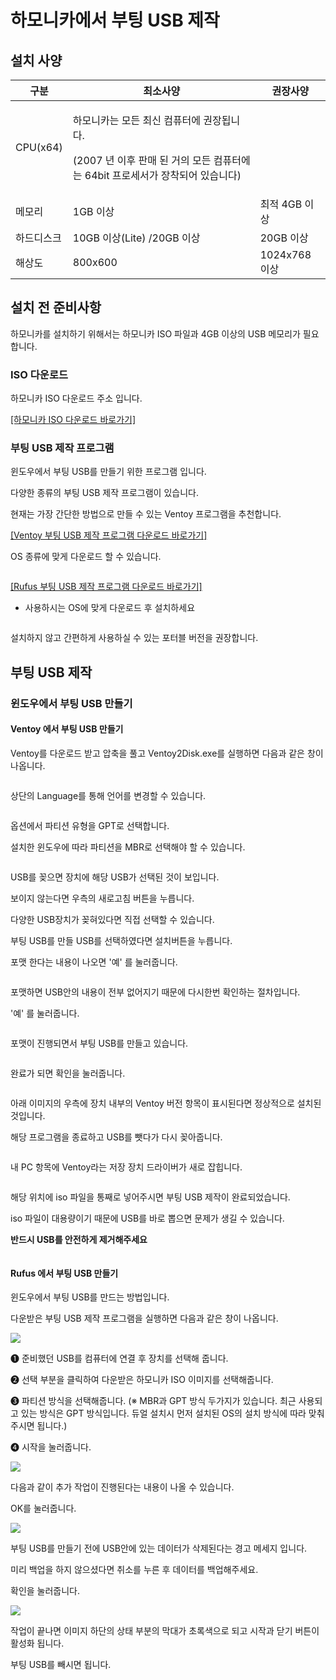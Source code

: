 # 하모니카에서 부팅 USB 제작

## **설치 사양** <a href="#id-2.1-os" id="id-2.1-os"></a>

| 구분       | 최소사양                                                                                    | 권장사양        |
| -------- | --------------------------------------------------------------------------------------- | ----------- |
| CPU(x64) | <p>하모니카는 모든 최신 컴퓨터에 권장됩니다.</p><p>(2007 년 이후 판매 된 거의 모든 컴퓨터에는 64bit 프로세서가 장착되어 있습니다)</p> |             |
| 메모리      | 1GB 이상                                                                                  | 최적 4GB 이상   |
| 하드디스크    | 10GB 이상(Lite) /20GB 이상                                                                  | 20GB 이상     |
| 해상도      | 800x600                                                                                 | 1024x768 이상 |

## **설치 전 준비사항** <a href="#id-2.1-os" id="id-2.1-os"></a>

하모니카를 설치하기 위해서는 하모니카 ISO 파일과 4GB 이상의 USB 메모리가 필요합니다.

### **ISO 다운로드** <a href="#id-2.1-os-iso" id="id-2.1-os-iso"></a>

하모니카 ISO 다운로드 주소 입니다.

[\[하모니카 ISO 다운로드 바로가기\]](https://hamonikr.org/download\_KUMKANG)



### **부팅 USB 제작 프로그램** <a href="#id-2.1-os-usb" id="id-2.1-os-usb"></a>

윈도우에서 부팅 USB를 만들기 위한 프로그램 입니다.

다양한 종류의 부팅 USB 제작 프로그램이 있습니다.

현재는 가장 간단한 방법으로 만들 수 있는 Ventoy 프로그램을 추천합니다.



[\[Ventoy 부팅 USB 제작 프로그램 다운로드 바로가기\]](https://www.ventoy.net/en/download.html)

&#x20;OS 종류에 맞게 다운로드 할 수 있습니다.

<figure><img src="../../.gitbook/assets/Wventoy_01.png" alt=""><figcaption></figcaption></figure>

[\[Rufus 부팅 USB 제작 프로그램 다운로드 바로가기\]](https://rufus.ie/)

* 사용하시는 OS에 맞게 다운로드 후 설치하세요

<figure><img src="../../.gitbook/assets/image (10).png" alt=""><figcaption></figcaption></figure>

설치하지 않고 간편하게 사용하실 수 있는 포터블 버전을 권장합니다.

## &#x20;<a href="#id-2.1-os-usb" id="id-2.1-os-usb"></a>

## **부팅 USB 제작** <a href="#id-2.1-os-usb" id="id-2.1-os-usb"></a>

### 윈도우에서 부팅 USB 만들기 <a href="#id-2.1-os" id="id-2.1-os"></a>

#### Ventoy 에서 부팅 USB 만들기

Ventoy를 다운로드 받고 압축을 풀고 Ventoy2Disk.exe를 실행하면 다음과 같은 창이 나옵니다.

<figure><img src="../../.gitbook/assets/Wventoy_03.png" alt=""><figcaption></figcaption></figure>

상단의 Language를 통해 언어를 변경할 수 있습니다.

<figure><img src="../../.gitbook/assets/Wventoy_04.png" alt=""><figcaption></figcaption></figure>

옵션에서 파티션 유형을 GPT로 선택합니다.

설치한 윈도우에 따라 파티션을 MBR로 선택해야 할 수 있습니다.

<figure><img src="../../.gitbook/assets/Wventoy_05.png" alt=""><figcaption></figcaption></figure>

USB를 꽂으면 장치에 해당 USB가 선택된 것이 보입니다.

보이지 않는다면 우측의 새로고침 버튼을 누릅니다.

다양한 USB장치가 꽂혀있다면 직접 선택할 수 있습니다.

부팅 USB를 만들 USB를 선택하였다면 설치버튼을 누릅니다.

포맷 한다는 내용이 나오면 '예' 를 눌러줍니다.

<figure><img src="../../.gitbook/assets/Wventoy_06.png" alt=""><figcaption></figcaption></figure>

포맷하면 USB안의 내용이 전부 없어지기 때문에 다시한번 확인하는 절차입니다.

'예' 를 눌러줍니다.

<figure><img src="../../.gitbook/assets/Wventoy_07.png" alt=""><figcaption></figcaption></figure>

포맷이 진행되면서 부팅 USB를 만들고 있습니다.

<figure><img src="../../.gitbook/assets/Wventoy_08.png" alt=""><figcaption></figcaption></figure>

완료가 되면 확인을 눌러줍니다.

<figure><img src="../../.gitbook/assets/Wventoy_09.png" alt=""><figcaption></figcaption></figure>

아래 이미지의 우측에 장치 내부의 Ventoy 버전 항목이 표시된다면 정상적으로 설치된 것입니다.

해당 프로그램을 종료하고 USB를 뺏다가 다시 꽂아줍니다.

<figure><img src="../../.gitbook/assets/Wventoy_10.png" alt=""><figcaption></figcaption></figure>

내 PC 항목에 Ventoy라는 저장 장치 드라이버가 새로 잡힙니다.

<figure><img src="../../.gitbook/assets/Wventoy_11.png" alt=""><figcaption></figcaption></figure>

해당 위치에 iso 파일을 통째로 넣어주시면 부팅 USB 제작이 완료되었습니다.

iso 파일이 대용량이기 때문에 USB를 바로 뽑으면 문제가 생길 수 있습니다.

**반드시 USB를 안전하게 제거해주세요**

<figure><img src="../../.gitbook/assets/Wventoy_12.png" alt=""><figcaption></figcaption></figure>

#### Rufus 에서 부팅 USB 만들기

윈도우에서 부팅 USB를 만드는 방법입니다.

다운받은 부팅 USB 제작 프로그램을 실행하면 다음과 같은 창이 나옵니다.

![](../../.gitbook/assets/install-0002.png)

❶ 준비했던 USB를 컴퓨터에 연결 후 장치를 선택해 줍니다.

❷ 선택 부분을 클릭하여 다운받은 하모니카 ISO 이미지를 선택해줍니다.

❸ 파티션 방식을 선택해줍니다. (※ MBR과 GPT 방식 두가지가 있습니다. 최근 사용되고 있는 방식은 GPT 방식입니다. 듀얼 설치시 먼저 설치된 OS의 설치 방식에 따라 맞춰주시면 됩니다.)

❹ 시작을 눌러줍니다.

![](../../.gitbook/assets/64358411.png)

다음과 같이 추가 작업이 진행된다는 내용이 나올 수 있습니다.

OK를 눌러줍니다.

![](../../.gitbook/assets/64358412.png)

부팅 USB를 만들기 전에 USB안에 있는 데이터가 삭제된다는 경고 메세지 입니다.

미리 백업을 하지 않으셨다면 취소를 누른 후 데이터를 백업해주세요.

확인을 눌러줍니다.

![](../../.gitbook/assets/install-0005.png)

작업이 끝나면 이미지 하단의 상태 부분의 막대가 초록색으로 되고 시작과 닫기 버튼이 활성화 됩니다.

부팅 USB를 빼시면 됩니다.





### &#x20;<a href="#id-2.1-os-os" id="id-2.1-os-os"></a>
